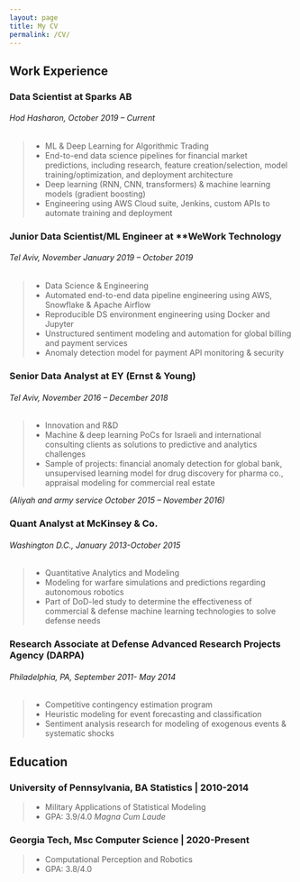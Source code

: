 ```yaml
---
layout: page
title: My CV
permalink: /CV/
---
```

## **Work Experience**

### Data Scientist at **Sparks AB** 
###### Hod Hasharon, October 2019 – Current
>- ML & Deep Learning for Algorithmic Trading
>- End-to-end data science pipelines for financial market predictions, including research, feature creation/selection, model training/optimization, and deployment architecture
>- Deep learning (RNN, CNN, transformers) & machine learning models (gradient boosting)
>- Engineering using AWS Cloud suite, Jenkins, custom APIs to automate training and deployment

### Junior Data Scientist/ML Engineer at **WeWork Technology
###### Tel Aviv, November January 2019 – October 2019
>- Data Science & Engineering
>- Automated end-to-end data pipeline engineering using AWS, Snowflake & Apache Airflow
>- Reproducible DS environment engineering using Docker and Jupyter
>- Unstructured sentiment modeling and automation for global billing and payment services
>- Anomaly detection model for payment API monitoring & security

### Senior Data Analyst at **EY (Ernst & Young)**
###### Tel Aviv, November 2016 – December 2018
>- Innovation and R&D
>- Machine & deep learning PoCs for Israeli and international consulting clients as solutions to predictive and analytics challenges
>- Sample of projects: financial anomaly detection for global bank, unsupervised learning model for drug discovery for pharma co., appraisal modeling for commercial real estate

*(Aliyah and army service October 2015 – November 2016)*

### Quant Analyst at **McKinsey & Co.**
###### Washington D.C., January 2013-October 2015
>- Quantitative Analytics and Modeling
>- Modeling for warfare simulations and predictions regarding autonomous robotics
>- Part of DoD-led study to determine the effectiveness of commercial & defense machine learning technologies to solve defense needs

### Research Associate at **Defense Advanced Research Projects Agency (DARPA)**
###### Philadelphia, PA, September 2011- May 2014
>- Competitive contingency estimation program
>- Heuristic modeling for event forecasting and classification
>- Sentiment analysis research for modeling of exogenous events & systematic shocks

## **Education**

### **University of Pennsylvania**, BA Statistics | 2010-2014
>- Military Applications of Statistical Modeling
>- GPA: 3.9/4.0 *Magna Cum Laude*

### **Georgia Tech**, Msc Computer Science | 2020-Present
>- Computational Perception and Robotics
>- GPA: 3.8/4.0

